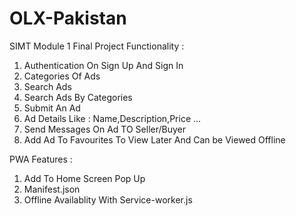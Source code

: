 # OLX-Pakistan
SIMT Module 1 Final Project
Functionality :
1) Authentication On Sign Up And Sign In
2) Categories Of Ads
3) Search Ads 
4) Search Ads By Categories
5) Submit An Ad
6) Ad Details Like : Name,Description,Price ...
7) Send Messages On Ad TO Seller/Buyer 
8) Add Ad To Favourites To View Later And Can be Viewed Offline 

PWA Features :
1) Add To Home Screen Pop Up
2) Manifest.json
3) Offline Availablity With Service-worker.js 
